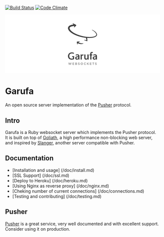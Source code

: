 [![Build Status](https://travis-ci.org/Juanmcuello/garufa.png?branch=master)](https://travis-ci.org/Juanmcuello/garufa)
[![Code Climate](https://codeclimate.com/github/Juanmcuello/garufa/badges/gpa.svg)](https://codeclimate.com/github/Juanmcuello/garufa)

![logo](./doc/images/logo.png)

Garufa
====

An open source server implementation of the [Pusher][pusher] protocol.

Intro
-----

Garufa is a Ruby websocket server which implements the Pusher protocol. It is
built on top of [Goliath][goliath], a high performance non-blocking web server,
and inspired by [Slanger][slanger], another server compatible with Pusher.

Documentation
-------------

* [Installation and usage] (/doc/install.md)
* [SSL Support] (/doc/ssl.md)
* [Deploy to Heroku] (/doc/heroku.md)
* [Using Nginx as reverse proxy] (/doc/nginx.md)
* [Cheking number of current connections] (/doc/connections.md)
* [Testing and contributing] (/doc/testing.md)

Pusher
------

[Pusher][pusher] is a great service, very well documented and with excellent
support. Consider using it on production.

[pusher]: http://pusher.com
[goliath]: https://github.com/postrank-labs/goliath/
[slanger]: https://github.com/stevegraham/slanger
